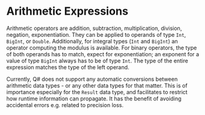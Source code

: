 # Arithmetic Expressions

Arithmetic operators are addition, subtraction, multiplication, division, negation, exponentiation. 
They can be applied to operands of type `Int`, `BigInt`, or `Double`. Additionally, for integral types (`Int` and `BigInt`) an operator computing the modulus is available. For binary operators, the type of both operands has to match, expect for exponentiation; an exponent for a value of type `BigInt` always has to be of type `Int`. The type of the entire expression matches the type of the left operand. 

Currently, Q# does not support any automatic conversions between arithmetic data types - or any other data types for that matter. This is of importance especially for the `Result` data type, and facilitates to restrict how runtime information can propagate. It has the benefit of avoiding accidental errors e.g. related to precision loss. 
